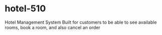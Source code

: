 # hotel-510
Hotel Management System Built for customers to be able to see available rooms, book a room, and also cancel an order
